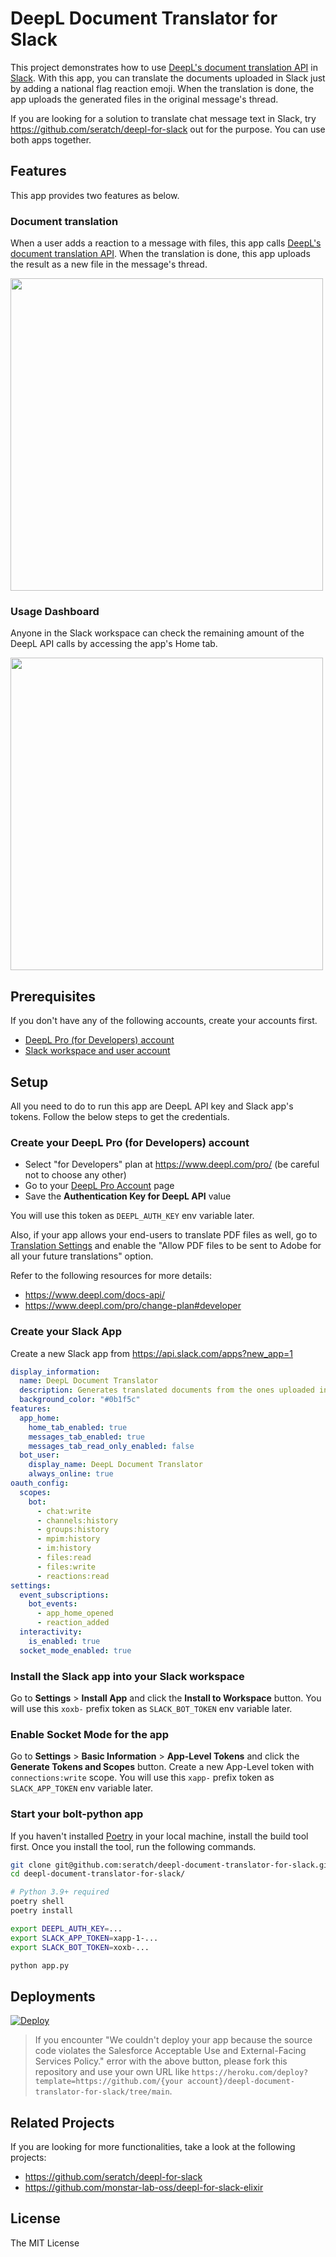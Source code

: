 # DeepL Document Translator for Slack

This project demonstrates how to use [DeepL's document translation API](https://www.deepl.com/docs-api/translating-documents/) in [Slack](https://slack.com/). With this app, you can translate the documents uploaded in Slack just by adding a national flag reaction emoji. When the translation is done, the app uploads the generated files in the original message's thread.

If you are looking for a solution to translate chat message text in Slack, try https://github.com/seratch/deepl-for-slack out for the purpose. You can use both apps together.

## Features

This app provides two features as below.

### Document translation

When a user adds a reaction to a message with files, this app calls [DeepL's document translation API](https://www.deepl.com/docs-api/translating-documents/).
When the translation is done, this app uploads the result as a new file in the message's thread.

<img width="500" src="https://user-images.githubusercontent.com/19658/161482554-fe0828c1-4058-4cab-9b20-0c7af9bbdb6b.png">

### Usage Dashboard

Anyone in the Slack workspace can check the remaining amount of the DeepL API calls by accessing the app's Home tab.

<img width="500" src="https://user-images.githubusercontent.com/19658/161419330-a459b6ee-e19e-4ab0-b06e-6f0b3be2fb77.png">

## Prerequisites

If you don't have any of the following accounts, create your accounts first.

* [DeepL Pro (for Developers) account](https://www.deepl.com/pro/change-plan#developer)
* [Slack workspace and user account](https://slack.com/)

## Setup

All you need to do to run this app are DeepL API key and Slack app's tokens. Follow the below steps to get the credentials.

### Create your DeepL Pro (for Developers) account

* Select "for Developers" plan at https://www.deepl.com/pro/ (be careful not to choose any other)
* Go to your [DeepL Pro Account](https://www.deepl.com/pro-account.html) page
* Save the **Authentication Key for DeepL API** value

You will use this token as `DEEPL_AUTH_KEY` env variable later.

Also, if your app allows your end-users to translate PDF files as well, go to [Translation Settings](https://www.deepl.com/pro-account/translationSettings) and enable the "Allow PDF files to be sent to Adobe for all your future translations" option.

Refer to the following resources for more details:

* https://www.deepl.com/docs-api/
* https://www.deepl.com/pro/change-plan#developer

### Create your Slack App

Create a new Slack app from https://api.slack.com/apps?new_app=1

```yaml
display_information:
  name: DeepL Document Translator
  description: Generates translated documents from the ones uploaded in Slack
  background_color: "#0b1f5c"
features:
  app_home:
    home_tab_enabled: true
    messages_tab_enabled: true
    messages_tab_read_only_enabled: false
  bot_user:
    display_name: DeepL Document Translator
    always_online: true
oauth_config:
  scopes:
    bot:
      - chat:write
      - channels:history
      - groups:history
      - mpim:history
      - im:history
      - files:read
      - files:write
      - reactions:read
settings:
  event_subscriptions:
    bot_events:
      - app_home_opened
      - reaction_added
  interactivity:
    is_enabled: true
  socket_mode_enabled: true
```

### Install the Slack app into your Slack workspace

Go to **Settings** > **Install App** and click the **Install to Workspace** button.
You will use this `xoxb-` prefix token as `SLACK_BOT_TOKEN` env variable later.

### Enable Socket Mode for the app

Go to **Settings** > **Basic Information** > **App-Level Tokens** and click the **Generate Tokens and Scopes** button.
Create a new App-Level token with `connections:write` scope.
You will use this `xapp-` prefix token as `SLACK_APP_TOKEN` env variable later.

### Start your bolt-python app

If you haven't installed [Poetry](https://python-poetry.org/) in your local machine, install the build tool first. Once you install the tool, run the following commands.

```bash
git clone git@github.com:seratch/deepl-document-translator-for-slack.git
cd deepl-document-translator-for-slack/

# Python 3.9+ required
poetry shell
poetry install

export DEEPL_AUTH_KEY=...
export SLACK_APP_TOKEN=xapp-1-...
export SLACK_BOT_TOKEN=xoxb-...

python app.py
```

## Deployments

[![Deploy](https://www.herokucdn.com/deploy/button.svg)](https://heroku.com/deploy?template=https://github.com/seratch/deepl-document-translator-for-slack/tree/main)

> If you encounter "We couldn't deploy your app because the source code violates the Salesforce Acceptable Use and External-Facing Services Policy." error with the above button,
> please fork this repository and use your own URL like `https://heroku.com/deploy?template=https://github.com/{your account}/deepl-document-translator-for-slack/tree/main`.

## Related Projects

If you are looking for more functionalities, take a look at the following projects:

* https://github.com/seratch/deepl-for-slack
* https://github.com/monstar-lab-oss/deepl-for-slack-elixir

## License

The MIT License
